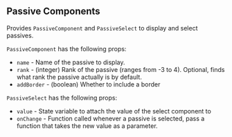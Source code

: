 ## Passive Components

Provides `PassiveComponent` and `PassiveSelect` to display and select passives.

`PassiveComponent` has the following props:
- `name` - Name of the passive to display.
- `rank` - (integer) Rank of the passive (ranges from -3 to 4). Optional, finds what rank the passive actually is by default.
- `addBorder` - (boolean) Whether to include a border

`PassiveSelect` has the following props:
- `value` - State variable to attach the value of the select component to
- `onChange` - Function called whenever a passive is selected, pass a function that takes the new value as a parameter.
